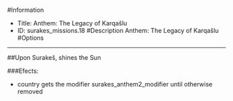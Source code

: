 #Information
 - Title: Anthem: The Legacy of Karqašlu
 - ID: surakes_missions.18
#Description
Anthem: The Legacy of Karqašlu
#Options

___
##Upon Surakeš, shines the Sun

###Efects:<ul><li>country gets the modifier surakes_anthem2_modifier until otherwise removed</li></ul>
